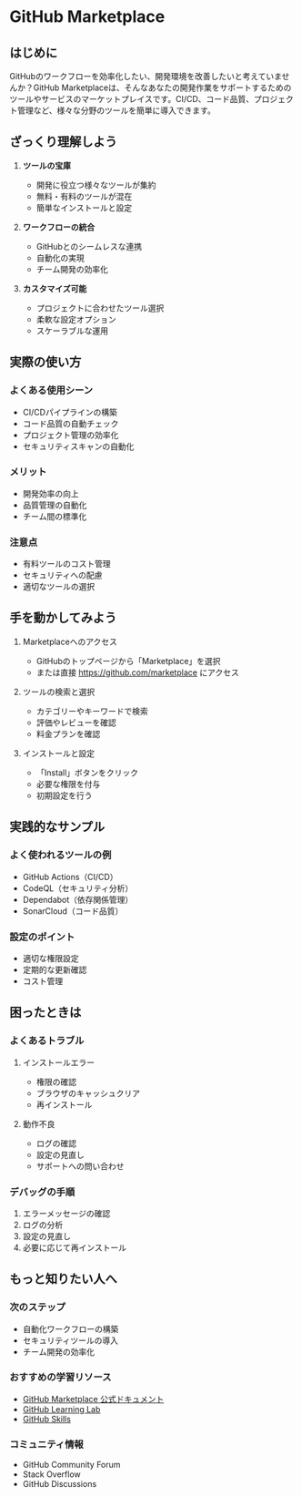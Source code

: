 # GitHub Marketplace

## はじめに

GitHubのワークフローを効率化したい、開発環境を改善したいと考えていませんか？GitHub Marketplaceは、そんなあなたの開発作業をサポートするためのツールやサービスのマーケットプレイスです。CI/CD、コード品質、プロジェクト管理など、様々な分野のツールを簡単に導入できます。

## ざっくり理解しよう

1. **ツールの宝庫**
   - 開発に役立つ様々なツールが集約
   - 無料・有料のツールが混在
   - 簡単なインストールと設定

2. **ワークフローの統合**
   - GitHubとのシームレスな連携
   - 自動化の実現
   - チーム開発の効率化

3. **カスタマイズ可能**
   - プロジェクトに合わせたツール選択
   - 柔軟な設定オプション
   - スケーラブルな運用

## 実際の使い方

### よくある使用シーン
- CI/CDパイプラインの構築
- コード品質の自動チェック
- プロジェクト管理の効率化
- セキュリティスキャンの自動化

### メリット
- 開発効率の向上
- 品質管理の自動化
- チーム間の標準化

### 注意点
- 有料ツールのコスト管理
- セキュリティへの配慮
- 適切なツールの選択

## 手を動かしてみよう

1. Marketplaceへのアクセス
   - GitHubのトップページから「Marketplace」を選択
   - または直接 https://github.com/marketplace にアクセス

2. ツールの検索と選択
   - カテゴリーやキーワードで検索
   - 評価やレビューを確認
   - 料金プランを確認

3. インストールと設定
   - 「Install」ボタンをクリック
   - 必要な権限を付与
   - 初期設定を行う

## 実践的なサンプル

### よく使われるツールの例
- GitHub Actions（CI/CD）
- CodeQL（セキュリティ分析）
- Dependabot（依存関係管理）
- SonarCloud（コード品質）

### 設定のポイント
- 適切な権限設定
- 定期的な更新確認
- コスト管理

## 困ったときは

### よくあるトラブル
1. インストールエラー
   - 権限の確認
   - ブラウザのキャッシュクリア
   - 再インストール

2. 動作不良
   - ログの確認
   - 設定の見直し
   - サポートへの問い合わせ

### デバッグの手順
1. エラーメッセージの確認
2. ログの分析
3. 設定の見直し
4. 必要に応じて再インストール

## もっと知りたい人へ

### 次のステップ
- 自動化ワークフローの構築
- セキュリティツールの導入
- チーム開発の効率化

### おすすめの学習リソース
- [GitHub Marketplace 公式ドキュメント](https://docs.github.com/ja/marketplace)
- [GitHub Learning Lab](https://lab.github.com/)
- [GitHub Skills](https://skills.github.com/)

### コミュニティ情報
- GitHub Community Forum
- Stack Overflow
- GitHub Discussions
